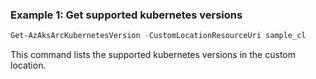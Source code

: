 ### Example 1: Get supported kubernetes versions
```powershell
Get-AzAksArcKubernetesVersion -CustomLocationResourceUri sample_cl
```

This command lists the supported kubernetes versions in the custom location.

